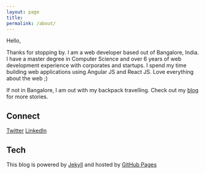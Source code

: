 ```yaml
---
layout: page
title:
permalink: /about/
---
```



Hello,

 Thanks for stopping by. I am a web developer based out of Bangalore, India. I have a master degree in Computer Science and over 6 years of web development experience with corporates and startups. I spend my time building web applications using Angular JS and React JS. Love everything about the web ;)

If not in Bangalore, I am out with my backpack travelling. Check out my [blog](http://nobal.in/tags/#Travel) for more stories.

## Connect

[Twitter](https://twitter.com/nobalmohan)   [LinkedIn](https://www.linkedin.com/in/nobal-mohan)


## Tech
This blog is powered by [Jekyll](https://jekyllrb.com/) and hosted by [GitHub Pages](https://pages.github.com/)
